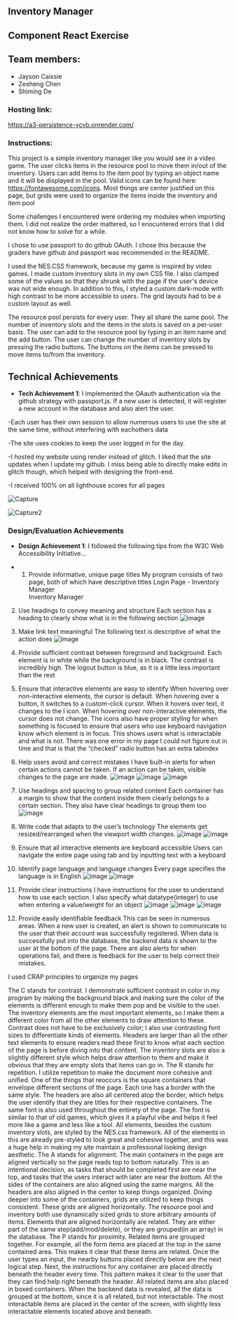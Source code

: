 ## Inventory Manager

## Component React Exercise
## Team members:
- Jayson Caissie
- Zesheng Chen
- Shiming De


### Hosting link: 
https://a3-persistence-ycvb.onrender.com/


### Instructions:

This project is a simple inventory manager like you would see in a video game. The user clicks items in the resource pool to move them in/out of the inventory. Users can add items to the item pool by typing an object name and it will be displayed in the pool. Valid icons can be found here: https://fontawesome.com/icons. Most things are center justified on this page, but grids were used to organize the items inside the inventory and item pool

Some challenges I encountered were ordering my modules when importing them. I did not realize the order mattered, so I enocuntered errors that I did not know how to solve for a while.

I chose to use passport to do github OAuth. I chose this because the graders have github and passport was recommended in the README.

I used the NES.CSS framework, because my game is inspired by video games. I made custom inventory slots in my own CSS file. I also clamped some of the values so that they shrunk with the page if the user's device was not wide enough. In addition to this, I styled a custom dark-mode with high contrast to be more accessible to users. The grid layouts had to be a custom layout as well.

The resource pool persists for every user. They all share the same pool. The number of inventory slots and the items in the slots is saved on a per-user basis. The user can add to the resource pool by typing in an item name and the add button. The user can change the number of inventory slots by pressing the radio buttons. The buttons on the items can be pressed to move items to/from the inventory.

## Technical Achievements
- **Tech Achievement 1**: I implemented the OAauth authentication via the github strategy with passport.js. If a new user is detected, it will register a new account in the database and also alert the user.

-Each user has their own session to allow numerous users to use the site at the same time, without interfering with eachothers data

-The site uses cookies to keep the user logged in for the day.

-I hosted my website using render instead of glitch. I liked that the site updates when I update my github. I miss being able to directly make edits in glitch though, which helped with designing the front-end.

-I received 100% on all lighthouse scores for all pages

![Capture](https://github.com/jjcaissie/a3-jaysoncaissie/assets/132401971/c6442284-2cff-4c44-8c4a-a3b2c8bb3b5d)

![Capture2](https://github.com/jjcaissie/a3-jaysoncaissie/assets/132401971/6d5dfc6c-a478-4bd2-bd62-10e88ce9c384)

### Design/Evaluation Achievements
- **Design Achievement 1**: I followed the following tips from the W3C Web Accessibility Initiative...

- 1. Provide informative, unique page titles
	My program consists of two page, both of which have descriptive titles 
		Login Page - Inventory Manager 	
		Inventory Manager

2. Use headings to convey meaning and structure
	Each section has a heading to clearly show what is in the following section
 ![image](https://github.com/jjcaissie/a3-jaysoncaissie/assets/132401971/15088401-8b2e-4103-81a5-1969c0a5a459)

3. Make link text meaningful
	The following text is descriptive of what the action does
	 ![image](https://github.com/jjcaissie/a3-jaysoncaissie/assets/132401971/655b1781-5b10-48a7-a570-88895064049a)

4. Provide sufficient contrast between foreground and background. 
	Each element is in white while the background is in black. The contrast is incredibly high. The logout button is blue, as it is a little less important than the rest

5. Ensure that interactive elements are easy to identify
	When hovering over non-interactive elements, the cursor is default. When hovering over a button, it switches to a custom-click cursor. When it hovers over text, it changes to the I icon. When hovering over non-interactive elements, the cursor does not change. The icons also have proper styling for when something is focused to ensure that users who use keyboard navigation know which element is in focus. This shows users what is interactable and what is not. There was one error in my page I could not figure out in time and that is that the “checked” radio button has an extra tabindex

6. Help users avoid and correct mistakes
	I have built-in alerts for when certain actions cannot be taken. If an action can be taken, visible changes to the page are made.
  ![image](https://github.com/jjcaissie/a3-jaysoncaissie/assets/132401971/b66e8c39-96df-4df3-aabf-eb86ea2c001b)
![image](https://github.com/jjcaissie/a3-jaysoncaissie/assets/132401971/97a9b151-5eb7-40de-989e-f694ea6908f4)
![image](https://github.com/jjcaissie/a3-jaysoncaissie/assets/132401971/2404f786-2b66-4fe0-a551-28097a861bd2)
 
7. Use headings and spacing to group related content
	Each container has a margin to show that the content inside them clearly belongs to a certain section. They also have clear headings to group them too
 ![image](https://github.com/jjcaissie/a3-jaysoncaissie/assets/132401971/1f52be11-6181-491a-a8e2-4f1c8349bb14)

8. Write code that adapts to the user’s technology
The elements get resized/rearranged when the viewport width changes.
![image](https://github.com/jjcaissie/a3-jaysoncaissie/assets/132401971/25afe9b3-2262-4043-a4d0-445a85fa64a5)
![image](https://github.com/jjcaissie/a3-jaysoncaissie/assets/132401971/559606d3-038d-4379-b318-23dd3016a246)

9. Ensure that all interactive elements are keyboard accessible
	Users can navigate the entire page using tab and by inputting text with a keyboard

10. Identify page language and language changes
	Every page specifies the language is in English 
  ![image](https://github.com/jjcaissie/a3-jaysoncaissie/assets/132401971/4f7c5b34-dd80-412c-a752-f9c9b9dec586)
![image](https://github.com/jjcaissie/a3-jaysoncaissie/assets/132401971/289c9636-de3e-4e3b-b63e-1999c484dc74)

11. Provide clear instructions
	I have instructions for the user to understand how to use each section. I also specify what datatype(integer) to use when entering a value/weight for an object
 ![image](https://github.com/jjcaissie/a3-jaysoncaissie/assets/132401971/e6f6fe5a-3c26-48eb-958c-8fb8f152b711)
![image](https://github.com/jjcaissie/a3-jaysoncaissie/assets/132401971/b9d23e40-ff77-42bd-bd1b-8227f0a735d2)
![image](https://github.com/jjcaissie/a3-jaysoncaissie/assets/132401971/d41ea1a4-4616-49de-9a46-e6cb054f26ed)
 
12. Provide easily identifiable feedback
	This can be seen in numerous areas. When a new user is created, an alert is shown to communicate to the user that their account was successfully registered. When data is successfully put into the database, the backend data is shown to the user at the bottom of the page. There are also alerts for when operations fail, and there is feedback for the user to help correct their mistakes. 

I used CRAP principles to organize my pages

The C stands for contrast. I demonstrate sufficient contrast in color in my program by making the background black and making sure the color of the elements is different enough to make them pop and be visible to the user. The inventory elements are the most important elements, so I make them a different color from all the other elements to draw attention to these. Contrast does not have to be exclusively color; I also use contrasting font sizes to differentiate kinds of elements. Headers are larger than all the other text elements to ensure readers read these first to know what each section of the page is before diving into that content. The inventory slots are also a slightly different style which helps draw attention to them and make it obvious that they are empty slots that items can go in.
The R stands for repetition. I utilize repetition to make the document more cohesive and unified. One of the things that reoccurs is the square containers that envelope different sections of the page. Each one has a border with the same style. The headers are also all centered atop the border, which helps the user identify that they are titles for their respective containers. The same font is also used throughout the entirety of the page. The font is similar to that of old games, which gives it a playful vibe and helps it feel more like a game and less like a tool. All elements, besides the custom inventory slots, are styled by the NES.css framework. All of the elements in this are already pre-styled to look great and cohesive together, and this was a huge help in making my site maintain a professional looking design aesthetic.
The A stands for alignment. The main containers in the page are aligned vertically so the page reads top to bottom naturally. This is an intentional decision, as tasks that should be completed first are near the top, and tasks that the users interact with later are near the bottom. All the sides of the containers are also aligned using the same margins. All the headers are also aligned in the center to keep things organized. Diving deeper into some of the containers, grids are utilized to keep things consistent. These grids are aligned horizontally. The resource pool and inventory both use dynamically sized grids to store arbitrary amounts of items. Elements that are aligned horizontally are related. They are either part of the same step(add/mod/delete), or they are grouped(in an array) in the database.
The P stands for proximity. Related items are grouped together. For example, all the form items are placed at the top in the same contained area. This makes it clear that these items are related. Once the user types an input, the nearby buttons placed directly below are the next logical step. Next, the instructions for any container are placed directly beneath the header every time. This pattern makes it clear to the user that they can find help right beneath the header. All related items are also placed in boxed containers. When the backend data is revealed, all the data is grouped at the bottom, since it is all related, but not interactable. The most interactable items are placed in the center of the screen, with slightly less interactable elements located above and beneath.
